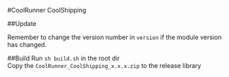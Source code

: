 #CoolRunner CoolShipping

##Update

Remember to change the version number in ```version``` if the module version has changed.

##Build
Run ```sh build.sh``` in the root dir  
Copy the ```CoolRunner_CoolShipping_x.x.x.zip``` to the release library
